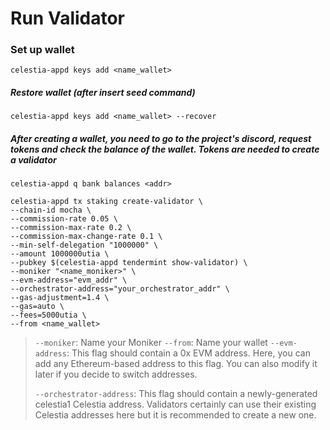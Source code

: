# Run Validator

### Set up wallet

`celestia-appd keys add <name_wallet> `

##### Restore wallet (after insert seed command)
`celestia-appd keys add <name_wallet> --recover`

##### After creating a wallet, you need to go to the project's discord, request tokens and check the balance of the wallet. Tokens are needed to create a validator
`celestia-appd q bank balances <addr>`

```
celestia-appd tx staking create-validator \
--chain-id mocha \
--commission-rate 0.05 \
--commission-max-rate 0.2 \
--commission-max-change-rate 0.1 \
--min-self-delegation "1000000" \
--amount 1000000utia \
--pubkey $(celestia-appd tendermint show-validator) \
--moniker "<name_moniker>" \
--evm-address="evm_addr" \
--orchestrator-address="your_orchestrator_addr" \
--gas-adjustment=1.4 \
--gas=auto \
--fees=5000utia \
--from <name_wallet>
```
> `--moniker`: Name your Moniker
> `--from`: Name your wallet
> `--evm-address`: This flag should contain a 0x EVM address. Here, you can add any Ethereum-based address to this flag. You can also modify it later if you decide to switch addresses.
>
> `--orchestrator-address`: This flag should contain a newly-generated celestia1 Celestia address. Validators certainly can use their existing Celestia addresses here but it is recommended to create a new one.
